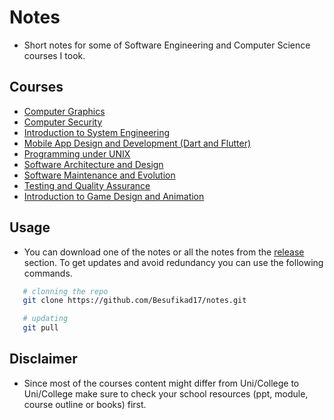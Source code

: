 # Notes

- Short notes for some of Software Engineering and Computer Science courses I took. 

## Courses 

- [Computer Graphics](https://github.com/Besufikad17/notes/releases/download/%23notes/Computer.Graphics.pdf)
- [Computer Security](https://github.com/Besufikad17/notes/releases/download/%23notes/Computer.Security.pdf)
- [Introduction to System Engineering](https://github.com/Besufikad17/notes/releases/download/%23notes/Introduction.to.System.Engineering.pdf)
- [Mobile App Design and Development (Dart and Flutter)](https://github.com/Besufikad17/notes/releases/download/%23notes/Mobile.App.Design.and.Development.pdf)
- [ Programming under UNIX](https://github.com/Besufikad17/notes/releases/download/%23notes/Programming.Under.Unix.pdf)
- [Software Architecture and Design](https://github.com/Besufikad17/notes/releases/download/%23notes/Software.Architecture.and.Design.pdf)
- [Software Maintenance and Evolution](https://github.com/Besufikad17/notes/releases/download/%23notes/Software.Maintainance.an.Evolution.pdf)
- [Testing and Quality Assurance](https://github.com/Besufikad17/notes/releases/download/%23notes/Testing.and.Quality.Assurance.pdf)
- [Introduction to Game Design and Animation](https://github.com/Besufikad17/notes/releases/download/%23notes/Introduction.to.Game.Design.and.Animation.pdf)

## Usage

- You can download one of the notes or all the notes from the [release](https://github.com/Besufikad17/notes/releases/tag/%23notes) section. To get updates and avoid redundancy you can use the following commands.

```bash
   # clonning the repo
   git clone https://github.com/Besufikad17/notes.git 
```

```bash
   # updating
   git pull
```

## Disclaimer 

- Since most of the courses content might differ from Uni/College to Uni/College make sure to check your school resources (ppt, module, course outline or books) first. 
